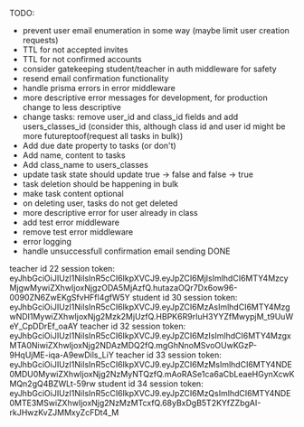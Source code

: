 TODO:
  - prevent user email enumeration in some way (maybe limit user creation requests)
  - TTL for not accepted invites
  - TTL for not confirmed accounts
  - consider gatekeeping student/teacher in auth middleware for safety
  - resend email confirmation functionality
  - handle prisma errors in error middleware
  - more descriptive error messages for development, for production change to less descriptive
  - change tasks: remove user_id and class_id fields and add users_classes_id (consider this, although class id and user id might be more futureptoof(request all tasks in bulk))
  - Add due date property to tasks (or don't)
  - Add name, content to tasks
  - Add class_name to users_classes
  - update task state should update true -> false and false -> true
  - task deletion should be happening in bulk 
  - make task content optional
  - on deleting user, tasks do not get deleted
  - more descriptive error for user already in class
  - add test error middleware
  - remove test error middleware
  - error logging
  - handle unsuccessfull confirmation email sending DONE

teacher id 22 session token: eyJhbGciOiJIUzI1NiIsInR5cCI6IkpXVCJ9.eyJpZCI6MjIsImlhdCI6MTY4MzcyMjgwMywiZXhwIjoxNjgzODA5MjAzfQ.hutazaOQr7Dx6ow96-0090ZN6ZwEKgSfvHFfl4gfW5Y
student id 30 session token: eyJhbGciOiJIUzI1NiIsInR5cCI6IkpXVCJ9.eyJpZCI6MzAsImlhdCI6MTY4MzgwNDI1MywiZXhwIjoxNjg2Mzk2MjUzfQ.HBPK6R9rIuH3YYZfMwypjM_t9UuWeY_CpDDrEf_oaAY
teacher id 32 session token: eyJhbGciOiJIUzI1NiIsInR5cCI6IkpXVCJ9.eyJpZCI6MzIsImlhdCI6MTY4MzgxMTA0NiwiZXhwIjoxNjg2NDAzMDQ2fQ.mgGhNnoMSvoOUwKGzP-9HqUjME-iqa-A9ewDils_LiY
teacher id 33 session token: eyJhbGciOiJIUzI1NiIsInR5cCI6IkpXVCJ9.eyJpZCI6MzMsImlhdCI6MTY4NDE0MDU0MywiZXhwIjoxNjg2NzMyNTQzfQ.mAoRASe1ca6aCbLeaeHGynXcwKMQn2gQ4BZWLt-59rw
student id 34 session token: eyJhbGciOiJIUzI1NiIsInR5cCI6IkpXVCJ9.eyJpZCI6MzQsImlhdCI6MTY4NDE0MTE3MSwiZXhwIjoxNjg2NzMzMTcxfQ.68yBxDgB5T2KYfZZbgAI-rkJHwzKvZJMMxyZcFDt4_M